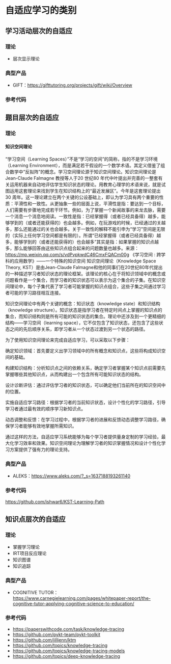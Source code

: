 # 自适应学习的类别

## 学习活动层次的自适应
### 理论
* 层次显示理论

### 典型产品
* GIFT：https://gifttutoring.org/projects/gift/wiki/Overview  

### 参考代码

## 题目层次的自适应
### 理论
#### 知识空间理论 
“学习空间（Learning Spaces）”不是“学习的空间”的简称，指的不是学习环境（Learning Environment），而是满足若干假设的一个数学术语。其定义借鉴了组合数学中“反拟阵”的概念。学习空间理论源于知识空间理论。知识空间理论是Jean-Claude Falmagne 教授等人于20 世纪80 年代中叶提出并完善的一整套有关运用机器来自动地评估学生知识状态的理论。用教育心理学的术语来说，就是试图运用这套理论来找到学生在知识结构上的“最近发展区”。今年是这套理论提出30 周年。这一理论建立在两个关键的公设基础上，即认为学习具有两个重要的性质：平滑性和一致性。从更抽象一些的层面上说，平滑性是指：要达到一个目标，人们需要有步骤地完成若干环节。例如，为了掌握一个新闻故事的来龙去脉，需要一个消息一个消息地阅读。一致性是指：已经掌握得（或者已经具备得）越多，能够学到的（或者还能获得的）也会越多。例如，在玩游戏的时候，已经通过的关越多，那么还能通过的关也会越多。关于一致性的解释不能引申为“学习”空间是无限的（实际上任何学习空间都是有限的）。所谓“已经掌握得（或者已经具备得）越多，能够学到的（或者还能获得的）也会越多”其实是指：如果掌握的知识点越多，那么能够回答由这些知识点组合起来的问题数量也越多。来源：https://mp.weixin.qq.com/s/vdPvpkwdC46CmxFQACm00g 《学习空间 : 跨学科的应用数学》——一个特殊的知识空间
知识空间理论（Knowledge Space Theory, KST）是由Jean-Claude Falmagne和他的同事们在20世纪80年代提出的一种描述学习者知识状态的理论框架。该理论的核心在于将知识领域中的概念或问题看作是一个集合，而学习者的知识状态可以表示为这个集合的子集。在知识空间理论中，每个子集代表了学习者可能掌握的知识点组合，这些子集之间通过学习者可能的学习路径相互连接。

知识空间理论中有两个关键的概念：知识状态（knowledge state）和知识结构（knowledge structure）。知识状态是指学习者在特定时间点上掌握的知识点的集合，而知识结构则是所有可能的知识状态的集合。理论中还涉及到一个更精细的结构——学习空间（learning space），它不仅包含了知识状态，还包含了这些状态之间的先后顺序关系，即学习者从一个状态过渡到另一个状态的路径。

为了使用知识空间理论来完成自适应学习，可以采取以下步骤：

确定知识领域：首先要定义出学习领域中的所有概念和知识点，这些将构成知识空间的基础。

构建知识结构：分析知识点之间的依赖关系，确定学习者掌握某个知识点前需要先掌握哪些其他知识点，从而构建出一个包含所有可能知识状态的结构。

设计诊断评估：通过评估学习者的知识状态，可以确定他们当前所在的知识空间中的位置。

实施自适应学习路径：根据学习者的当前知识状态，设计个性化的学习路径，引导学习者通过最有效的顺序学习新知识点。

动态调整和反馈：在学习过程中，根据学习者的进展和反馈动态调整学习路径，确保学习者能够有效地掌握所需知识。

通过这样的方法，自适应学习系统能够为每个学习者提供量身定制的学习经验，最大化学习效率和效果。知识空间理论为理解学习者的知识掌握情况和设计个性化学习方案提供了强有力的理论支持。

### 典型产品
* ALEKS：https://www.aleks.com/?_s=1637188193261140

### 参考代码
https://github.com/ishwar6/KST-Learning-Path
## 知识点层次的自适应
### 理论
* 掌握学习理论
* IRT项目反应理论
* 知识图谱
* 知识追踪
### 典型产品
* COGNITIVE TUTOR：    https://www.carnegielearning.com/pages/whitepaper-report/the-cognitive-tutor-applying-cognitive-science-to-education/
### 参考代码
* https://paperswithcode.com/task/knowledge-tracing
* https://github.com/pykt-team/pykt-toolkit
* https://github.com/jilljenn/ktm
* https://github.com/topics/knowledge-tracing
* https://github.com/topics/knowledge-tracing-models
* https://github.com/topics/deep-knowledge-tracing